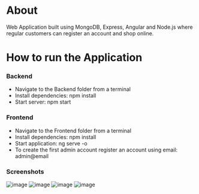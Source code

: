 # About #
Web Application built using MongoDB, Express, Angular and Node.js where regular customers can register an account and shop online.

# How to run the Application #

### Backend ###
- Navigate to the Backend folder from a terminal
- Install dependencies: npm install
- Start server: npm start

### Frontend ###
- Navigate to the Frontend folder from a terminal
- Install dependencies: npm install
- Start application: ng serve -o
- To create the first admin account register an account using email: admin@email

### Screenshots ###
![image](https://user-images.githubusercontent.com/45925293/129779994-9701465c-fad3-4c95-9e88-d097bf83e572.PNG)
![image](https://user-images.githubusercontent.com/45925293/129780013-001d93f6-0fb4-4f84-a4c6-c3960e080fae.PNG)
![image](https://user-images.githubusercontent.com/45925293/129780027-8476216d-5db6-4c3b-8ecd-5ca7462d9195.PNG)
![image](https://user-images.githubusercontent.com/45925293/129780040-98baf45a-4cff-4eec-997c-e56257f8ae37.PNG)
